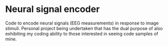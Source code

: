 # Neural signal encoder
Code to encode neural signals (EEG measurements) in response to image stimuli. Personal project being undertaken that has the dual purpose of also exhibiting my coding ability to those interested in seeing code samples of mine.
